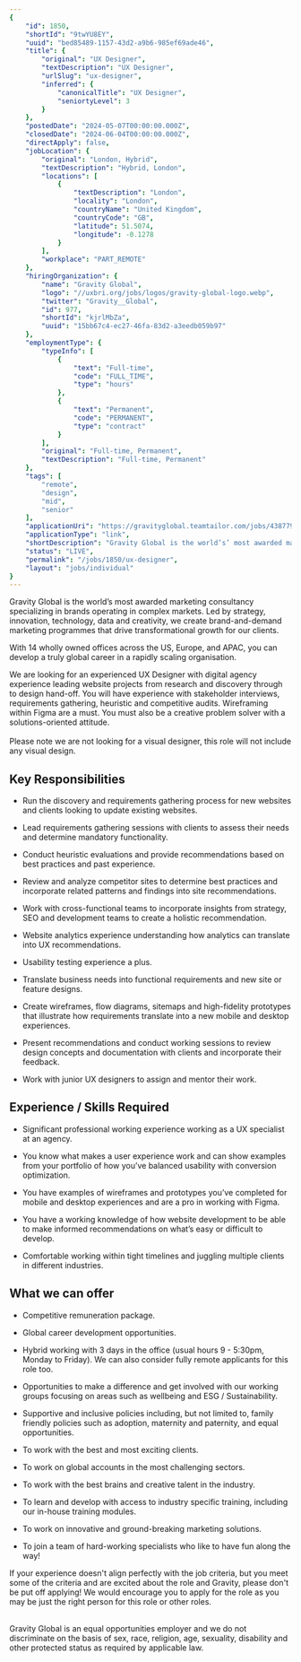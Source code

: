 ```yaml
---
{
	"id": 1850,
	"shortId": "9twYU8EY",
	"uuid": "bed85489-1157-43d2-a9b6-985ef69ade46",
	"title": {
		"original": "UX Designer",
		"textDescription": "UX Designer",
		"urlSlug": "ux-designer",
		"inferred": {
			"canonicalTitle": "UX Designer",
			"seniortyLevel": 3
		}
	},
	"postedDate": "2024-05-07T00:00:00.000Z",
	"closedDate": "2024-06-04T00:00:00.000Z",
	"directApply": false,
	"jobLocation": {
		"original": "London, Hybrid",
		"textDescription": "Hybrid, London",
		"locations": [
			{
				"textDescription": "London",
				"locality": "London",
				"countryName": "United Kingdom",
				"countryCode": "GB",
				"latitude": 51.5074,
				"longitude": -0.1278
			}
		],
		"workplace": "PART_REMOTE"
	},
	"hiringOrganization": {
		"name": "Gravity Global",
		"logo": "//uxbri.org/jobs/logos/gravity-global-logo.webp",
		"twitter": "Gravity__Global",
		"id": 977,
		"shortId": "kjrlMbZa",
		"uuid": "15bb67c4-ec27-46fa-83d2-a3eedb059b97"
	},
	"employmentType": {
		"typeInfo": [
			{
				"text": "Full-time",
				"code": "FULL_TIME",
				"type": "hours"
			},
			{
				"text": "Permanent",
				"code": "PERMANENT",
				"type": "contract"
			}
		],
		"original": "Full-time, Permanent",
		"textDescription": "Full-time, Permanent"
	},
	"tags": [
		"remote",
		"design",
		"mid",
		"senior"
	],
	"applicationUri": "https://gravityglobal.teamtailor.com/jobs/4387790-ux-designer?ittk=6OVGH4LTYN",
	"applicationType": "link",
	"shortDescription": "Gravity Global is the world’s’ most awarded marketing consultancy specializing in brands operating in complex markets. Led by strategy, innovation, technology, data and creativity, we create",
	"status": "LIVE",
	"permalink": "/jobs/1850/ux-designer",
	"layout": "jobs/individual"
}
---
```

<p>Gravity Global is the world’s most awarded marketing consultancy specializing in brands operating in complex markets. Led by strategy, innovation, technology, data and creativity, we create brand-and-demand marketing programmes that drive transformational growth for our clients.</p><p>With 14 wholly owned offices across the US, Europe, and APAC, you can develop a truly global career in a rapidly scaling organisation.</p><p>We are looking for an experienced UX Designer with digital agency experience leading website projects from research and discovery through to design hand-off. You will have experience with stakeholder interviews, requirements gathering, heuristic and competitive audits. Wireframing within Figma are a must. You must also be a creative problem solver with a solutions-oriented attitude.<br><br>Please note we are not looking for a visual designer, this role will not include any visual design.</p><h2>Key Responsibilities</h2><ul><li><p>Run the discovery and requirements gathering process for new websites and clients looking to update existing websites.</p></li><li><p>Lead requirements gathering sessions with clients to assess their needs and determine mandatory functionality.</p></li><li><p>Conduct heuristic evaluations and provide recommendations based on best practices and past experience.</p></li><li><p>Review and analyze competitor sites to determine best practices and incorporate related patterns and findings into site recommendations.</p></li><li><p>Work with cross-functional teams to incorporate insights from strategy, SEO and development teams to create a holistic recommendation.</p></li><li><p>Website analytics experience understanding how analytics can translate into UX recommendations.</p></li><li><p>Usability testing experience a plus.</p></li><li><p>Translate business needs into functional requirements and new site or feature designs.</p></li><li><p>Create wireframes, flow diagrams, sitemaps and high-fidelity prototypes that illustrate how requirements translate into a new mobile and desktop experiences.</p></li><li><p>Present recommendations and conduct working sessions to review design concepts and documentation with clients and incorporate their feedback.</p></li><li><p>Work with junior UX designers to assign and mentor their work.</p></li></ul><h2>Experience / Skills Required</h2><ul><li><p>Significant professional working experience working as a UX specialist at an agency.</p></li><li><p>You know what makes a user experience work and can show examples from your portfolio of how you’ve balanced usability with conversion optimization.</p></li><li><p>You have examples of wireframes and prototypes you’ve completed for mobile and desktop experiences and are a pro in working with Figma.</p></li><li><p>You have a working knowledge of how website development to be able to make informed recommendations on what’s easy or difficult to develop.</p></li><li><p>Comfortable working within tight timelines and juggling multiple clients in different industries.</p></li></ul><h2>What we can offer</h2><ul><li><p>Competitive remuneration package.</p></li><li><p>Global career development opportunities.</p></li><li><p>Hybrid working with 3 days in the office (usual hours 9 - 5:30pm, Monday to Friday). We can also&nbsp;consider fully remote applicants for this role too.&nbsp;</p></li><li><p>Opportunities to make a difference and get involved with our working groups focusing on areas such as wellbeing and ESG / Sustainability.</p></li><li><p>Supportive and inclusive policies including, but not limited to, family friendly policies such as adoption, maternity and paternity, and equal opportunities.</p></li><li><p>To work with the best and most exciting clients.</p></li><li><p>To work on global accounts in the most challenging sectors.</p></li><li><p>To work with the best brains and creative talent in the industry.</p></li><li><p>To learn and develop with access to industry specific training, including our in-house training modules.</p></li><li><p>To work on innovative and ground-breaking marketing solutions.</p></li><li><p>To join a team of hard-working specialists who like to have fun along the way!</p></li></ul><p>If your experience doesn't align perfectly with the job criteria, but you meet some of the criteria and are excited about the role and Gravity, please don't be put off applying! We would encourage you to apply for the role as you may be just the right person for this role or other roles.</p><p><strong><br></strong>Gravity Global is an equal opportunities employer and we do not discriminate on the basis of sex, race, religion, age, sexuality, disability and other protected status as required by applicable law.</p>
